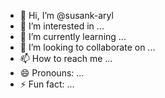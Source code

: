 - 👋 Hi, I’m @susank-aryl
- 👀 I’m interested in ...
- 🌱 I’m currently learning ...
- 💞️ I’m looking to collaborate on ...
- 📫 How to reach me ...
- 😄 Pronouns: ...
- ⚡ Fun fact: ...

<!---
susank-aryl/susank-aryl is a ✨ special ✨ repository because its `README.md` (this file) appears on your GitHub profile.
You can click the Preview link to take a look at your changes.
--->
